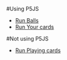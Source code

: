 #Using P5JS
 - [Run Balls](/Balls/index.html)
 - [Run Your cards](/yourcards/index.html)
  
#Not using P5JS
 - [Run Playing cards](/playingcard/index.html)